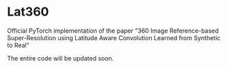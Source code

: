 # Lat360
Official PyTorch implementation of the paper "360 Image Reference-based Super-Resolution using Latitude Aware Convolution Learned from Synthetic to Real"

The entire code will be updated soon.
